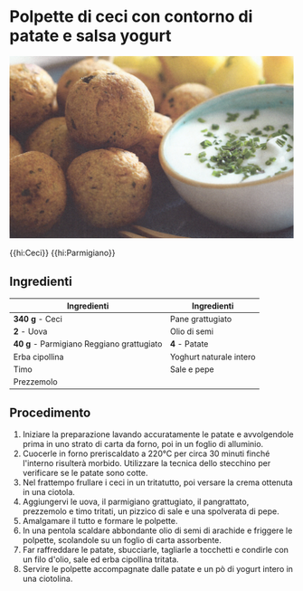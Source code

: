 # Polpette di ceci con contorno di patate e salsa yogurt

![](img/Polpette-di-ceci-con-contorno-di-patate-e-salsa-yogurt.webp)

{{hi:Ceci}}
{{hi:Parmigiano}}

## Ingredienti

| Ingredienti                  | Ingredienti             |
| ---------------------------- | ----------------------- |
| **340 g** - Ceci | Pane grattugiato |
| **2** - Uova | Olio di semi |
| **40 g** - Parmigiano Reggiano grattugiato | **4** - Patate |
| Erba cipollina | Yoghurt naturale intero |
| Timo | Sale e pepe |
| Prezzemolo | |

## Procedimento

1. Iniziare la preparazione lavando accuratamente le patate e avvolgendole prima in uno strato di carta da forno, poi in un foglio di alluminio. 
1. Cuocerle in forno preriscaldato a 220°C per circa 30 minuti finché l'interno risulterà morbido. Utilizzare la tecnica dello stecchino per verificare se le patate sono cotte. 
1. Nel frattempo frullare i ceci in un tritatutto, poi versare la crema ottenuta in una ciotola. 
1. Aggiungervi le uova, il parmigiano grattugiato, il pangrattato, prezzemolo e timo tritati, un pizzico di sale e una spolverata di pepe. 
1. Amalgamare il tutto e formare le polpette. 
1. In una pentola scaldare abbondante olio di semi di arachide e friggere le polpette, scolandole su un foglio di carta assorbente. 
1. Far raffreddare le patate, sbucciarle, tagliarle a tocchetti e condirle con un filo d'olio, sale ed erba cipollina tritata. 
1. Servire le polpette accompagnate dalle patate e un pò di yogurt intero in una ciotolina.
